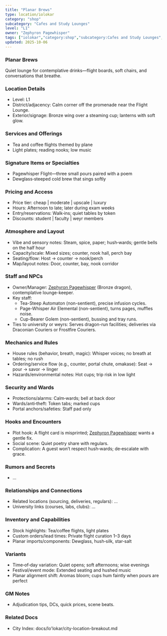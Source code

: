 ```yaml
---
title: "Planar Brews"
type: location/iolokar
category: "shop"
subcategory: "Cafes and Study Lounges"
level: "L1"
owner: "Zephyron Pagewhisper"
tags: ["iolokar","category:shop","subcategory:Cafes and Study Lounges","level:L1"]
updated: 2025-10-06
---
```

### Planar Brews

Quiet lounge for contemplative drinks—flight boards, soft chairs, and conversations that breathe.

### Location Details

- Level: L1
- District/adjacency: Calm corner off the promenade near the Flight Lounge.
- Exterior/signage: Bronze wing over a steaming cup; lanterns with soft glow.

### Services and Offerings

- Tea and coffee flights themed by plane
- Light plates; reading nooks; low music

### Signature Items or Specialties

- Pagewhisper Flight—three small pours paired with a poem
- Dewglass‑steeped cold brew that sings softly

### Pricing and Access

- Price tier: cheap | moderate | upscale | luxury
- Hours: Afternoon to late; later during exam weeks
- Entry/reservations: Walk‑ins; quiet tables by token
- Discounts: student | faculty | weyr members

### Atmosphere and Layout

- Vibe and sensory notes: Steam, spice, paper; hush‑wards; gentle bells on the half hour
- Capacity/scale: Mixed sizes; counter, nook hall, perch bay
- Seating/flow: Host → counter → nook/perch
- Map/layout notes: Door, counter, bay, nook corridor

### Staff and NPCs

- Owner/Manager: [Zephyron Pagewhisper](../People/zephyron-pagewhisper.md) (Bronze dragon), contemplative lounge-keeper.
- Key staff:
  - Tea-Steep Automaton (non-sentient), precise infusion cycles.
  - Page-Whisper Air Elemental (non-sentient), turns pages, muffles noise.
  - Cup-Bearer Golem (non-sentient), bussing and tray runs.
- Ties to university or weyrs: Serves dragon-run facilities; deliveries via Draconian Couriers or Frostfire Couriers.

### Mechanics and Rules

- House rules (behavior, breath, magic): Whisper voices; no breath at tables; no rush
- Ordering/service flow (e.g., counter, portal chute, omakase): Seat → pour → savor → linger
- Hazards/environmental notes: Hot cups; trip risk in low light

### Security and Wards

- Protections/alarms: Calm‑wards; bell at back door
- Wards/anti‑theft: Token tabs; marked cups
- Portal anchors/safeties: Staff pad only

### Hooks and Encounters

- Plot hook: A flight card is misprinted; [Zephyron Pagewhisper](../People/zephyron-pagewhisper.md) wants a gentle fix.
- Social scene: Quiet poetry share with regulars.
- Complication: A guest won’t respect hush‑wards; de‑escalate with grace.

### Rumors and Secrets

- ...

### Relationships and Connections

- Related locations (sourcing, deliveries, regulars): ...
- University links (courses, labs, clubs): ...

### Inventory and Capabilities

- Stock highlights: Tea/coffee flights, light plates
- Custom orders/lead times: Private flight curation 1–3 days
- Planar imports/components: Dewglass, hush‑silk, star‑salt

### Variants

- Time‑of‑day variation: Quiet opens; soft afternoons; wise evenings
- Festival/event mode: Extended seating and hushed music
- Planar alignment shift: Aromas bloom; cups hum faintly when pours are perfect

### GM Notes

- Adjudication tips, DCs, quick prices, scene beats.

### Related Docs

- City Index: docs/Io'lokar/city-location-breakout.md
